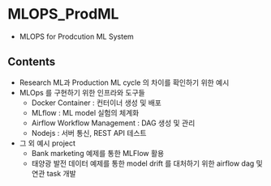 # MLOPS_ProdML
- MLOPS for Prodcution ML System
## Contents
- Research ML과 Production ML cycle 의 차이를 확인하기 위한 예시
- MLOps 를 구현하기 위한 인프라와 도구들
    - Docker Container : 컨터이너 생성 및 배포
    - MLflow : ML model 실험의 체계화 
    - Airflow Workflow Management : DAG 생성 및 관리 
    - Nodejs : 서버 통신, REST API 테스트
- 그 외 예시 project
    - Bank marketing 예제를 통한 MLFlow 활용
    - 태양광 발전 데이터 예제를 통한 model drift 를 대처하기 위한 airflow dag 및 연관 task 개발 